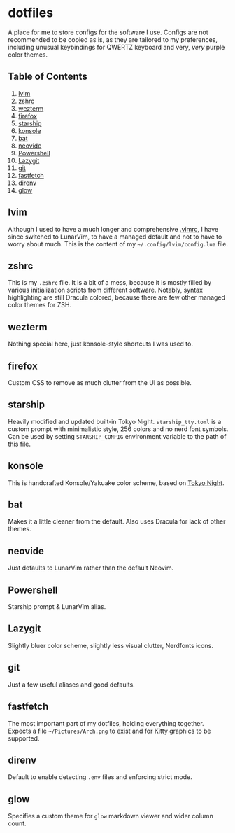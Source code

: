 # dotfiles

A place for me to store configs for the software I use. Configs are not recommended to be copied as is, as they are tailored to my preferences, including unusual keybindings for QWERTZ keyboard and very, _very_ purple color themes.

## Table of Contents

1. [lvim](#lvim)
2. [zshrc](#zshrc)
3. [wezterm](#wezterm)
4. [firefox](#firefox)
5. [starship](#starship)
6. [konsole](#konsole)
7. [bat](#bat)
8. [neovide](#neovide)
9. [Powershell](#Powershell)
10. [Lazygit](#Lazygit)
11. [git](#git)
12. [fastfetch](#fastfetch)
13. [direnv](#direnv)
14. [glow](#glow)

## lvim

Although I used to have a much longer and comprehensive [.vimrc](https://gist.github.com/ekorchmar/04735e1e280e37899d26b6cc552dd052), I have since switched to LunarVim, to have a managed default and not to have to worry about much. This is the content of my `~/.config/lvim/config.lua` file.

## zshrc

This is my `.zshrc` file. It is a bit of a mess, because it is mostly filled by various initialization scripts from different software. Notably, syntax highlighting are still Dracula colored, because there are few other managed color themes for ZSH.

## wezterm

Nothing special here, just konsole-style shortcuts I was used to.

## firefox

Custom CSS to remove as much clutter from the UI as possible.

## starship

Heavily modified and updated built-in Tokyo Night.
`starship_tty.toml` is a custom prompt with minimalistic style, 256 colors and no nerd font symbols. Can be used by setting `STARSHIP_CONFIG` environment variable to the path of this file.

## konsole

This is handcrafted Konsole/Yakuake color scheme, based on [Tokyo Night](https://github.com/enkia/tokyo-night-vscode-theme).

## bat

Makes it a little cleaner from the default. Also uses Dracula for lack of other themes.

## neovide

Just defaults to LunarVim rather than the default Neovim.

## Powershell

Starship prompt & LunarVim alias.

## Lazygit

Slightly bluer color scheme, slightly less visual clutter, Nerdfonts icons.

## git

Just a few useful aliases and good defaults.

## fastfetch

The most important part of my dotfiles, holding everything together. Expects a file `~/Pictures/Arch.png` to exist and for Kitty graphics to be supported.

## direnv

Default to enable detecting `.env` files and enforcing strict mode.

## glow

Specifies a custom theme for `glow` markdown viewer and wider column count.
